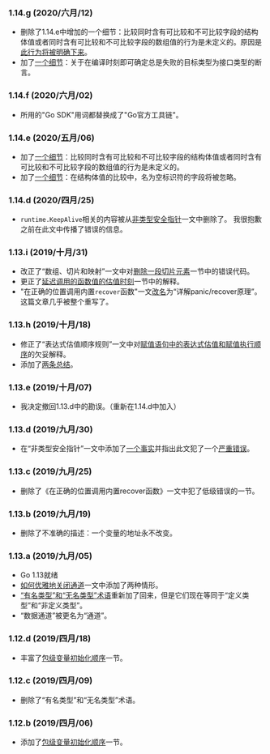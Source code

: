 
### 1.14.g (2020/六月/12)

* 删除了1.14.e中增加的一个细节：比较同时含有可比较和不可比较字段的结构体值或者同时含有可比较和不可比较字段的数组值的行为是未定义的。原因是[此行为将被明确下来](https://github.com/golang/go/issues/8606)。
* 加了[一个细节](https://gfw.go101.org/article/details.html#impossible-to-interface-assertion)：关于在编译时刻即可确定总是失败的目标类型为接口类型的断言。

### 1.14.f (2020/六月/02)

* 所用的"Go SDK"用词都替换成了"Go官方工具链"。

### 1.14.e (2020/五月/06)

* 加了[一个细节](https://gfw.go101.org/article/details.html#compare-values-with-both-comparable-and-incomparable-parts)：比较同时含有可比较和不可比较字段的结构体值或者同时含有可比较和不可比较字段的数组值的行为是未定义的。
* 加了[一个细节](https://gfw.go101.org/article/details.html#blank-fields-are-ignored-in-comparisons)：在结构体值的比较中，名为空标识符的字段将被忽略。

### 1.14.d (2020/四月/25)

* `runtime.KeepAlive`相关的内容被从[非类型安全指针](https://gfw.go101.org/article/unsafe.html)一文中删除了。
  我很抱歉之前在此文中传播了错误的信息。

### 1.13.i (2019/十月/31)

* 改正了“数组、切片和映射”一文中对[删除一段切片元素](https://gfw.go101.org/article/container.html#delete-slice-elements)一节中的错误代码。
* 更正了[延迟调用的函数值的估值时刻](https://gfw.go101.org/article/function.html#function-evaluation-time)一节中的解释。
* "在正确的位置调用内置<code>recover</code>函数"一文[改名](https://gfw.go101.org/article/panic-and-recover-more.html)为“详解panic/recover原理”。这篇文章几乎被整个重写了。

### 1.13.h (2019/十月/18)

* 修正了“表达式估值顺序规则”一文中对[赋值语句中的表达式估值和赋值执行顺序](https://gfw.go101.org/article/evaluation-orders.html#value-assignment)的欠妥解释。
* 添加了[两条总结](https://gfw.go101.org/article/101.html#compiler-optimizations)。

### 1.13.e (2019/十月/07)

* 我决定撤回1.13.d中的勘误。（重新在1.14.d中加入）

### 1.13.d (2019/九月/30)

* 在“非类型安全指针”一文中添加了<a href="https://gfw.go101.org/article/unsafe.html#fact-value-address-might-change">一个事实</a>并指出此文犯了一个<a href="https://gfw.go101.org/article/unsafe.html#pattern-convert-to-uintptr-and-back">严重错误</a>。
  
### 1.13.c (2019/九月/25)

* 删除了《在正确的位置调用内置recover函数》一文中犯了低级错误的一节。

### 1.13.b (2019/九月/19)

* 删除了不准确的描述：一个变量的地址永不改变。

### 1.13.a (2019/九月/05)

* Go 1.13就绪
* [如何优雅地关闭通道](https://gfw.go101.org/article/channel-closing.html)一文中添加了两种情形。
* [“有名类型”和“无名类型”术语](https://gfw.go101.org/article/type-system-overview.html#unnamed-type)重新加了回来，但是它们现在等同于“定义类型”和“非定义类型”。
* “数据通道”被更名为“通道”。

### 1.12.d (2019/四月/18)

* 丰富了[包级变量初始化顺序](https://gfw.go101.org/article/evaluation-orders.html#package-level-variables)一节。

### 1.12.c (2019/四月/09)

* 删除了“有名类型”和“无名类型”术语。

### 1.12.b (2019/四月/06)

* 添加了[包级变量初始化顺序](https://gfw.go101.org/article/evaluation-orders.html#package-level-variables)一节。

